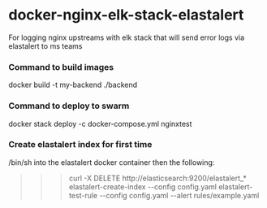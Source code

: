 # docker-nginx-elk-stack-elastalert
For logging nginx upstreams with elk stack that will send error logs via elastalert to ms teams

### Command to build images
docker build -t my-backend ./backend

### Command to deploy to swarm
docker stack deploy -c docker-compose.yml nginxtest

### Create elastalert index for first time 
/bin/sh into the elastalert docker container then the following:
>>> curl -X DELETE http://elasticsearch:9200/elastalert_*
>>> elastalert-create-index --config config.yaml
>>> elastalert-test-rule --config config.yaml --alert rules/example.yaml